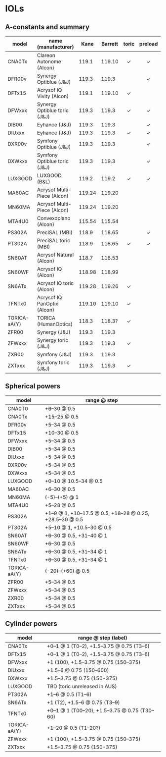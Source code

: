 # IOLs

## A-constants and summary

| model        | name (manufacturer)          | Kane   | Barrett |  toric  | preload |   AUS   |
| ------------ | ---------------------------- | ------ | ------- | :-----: | :-----: | :-----: |
| CNA0Tx       | Clareon Autonome (Alcon)     | 119.1  | 119.10  | &check; | &check; | &check; |
| DFR00v       | Synergy Optiblue (J&J)       | 119.3  | 119.3   |         | &check; |         |
| DFTx15       | Acrysof IQ Vivity (Alcon)    | 119.1  | 119.10  | &check; |         | &check; |
| DFWxxx       | Synergy Optiblue toric (J&J) | 119.3  | 119.3   | &check; | &check; |         |
| DIB00        | Eyhance (J&J)                | 119.3  | 119.3   |         | &check; | &check; |
| DIUxxx       | Eyhance (J&J)                | 119.3  | 119.3   | &check; | &check; | &check; |
| DXR00v       | Symfony Optiblue (J&J)       | 119.3  | 119.3   |         | &check; |         |
| DXWxxx       | Symfony Optiblue toric (J&J) | 119.3  | 119.3   |         | &check; |         |
| LUXGOOD      | LUXGOOD (B&L)                | 119.2  | 119.2   | &check; | &check; | &check; |
| MA60AC       | Acrysof Multi-Piece (Alcon)  | 119.24 | 119.20  |         |         | &check; |
| MN60MA       | Acrysof Multi-Piece (Alcon)  | 119.24 | 119.20  |         |         | &check; |
| MTA4U0       | Convexoplano (Alcon)         | 115.54 | 115.54  |         |         | &check; |
| PS302A       | PreciSAL (MBI)               | 118.9  | 118.65  |         | &check; | &check; |
| PT302A       | PreciSAL toric (MBI)         | 118.9  | 118.65  | &check; | &check; | &check; |
| SN60AT       | Acrysof Natural (Alcon)      | 118.7  | 118.53  |         |         | &check; |
| SN60WF       | Acrysof IQ (Alcon)           | 118.98 | 118.99  |         |         | &check; |
| SN6ATx       | Acrysof IQ toric (Alcon)     | 119.28 | 119.26  | &check; |         | &check; |
| TFNTx0       | Acrysof IQ PanOptix (Alcon)  | 119.10 | 119.10  | &check; |         | &check; |
| TORICA-aA(Y) | TORICA (HumanOptics)         | 118.3  | 118.3?  | &check; |         | &check; |
| ZFR00        | Synergy (J&J)                | 119.3  | 119.3   |         |         | &check; |
| ZFWxxx       | Synergy toric (J&J)          | 119.3  | 119.3   | &check; |         | &check; |
| ZXR00        | Symfony (J&J)                | 119.3  | 119.3   |         |         | &check; |
| ZXTxxx       | Symfony toric (J&J)          | 119.3  | 119.3   | &check; |         | &check; |

## Spherical powers

| model        | range @ step                                            |
| ------------ | ------------------------------------------------------- |
| CNA0T0       | +6–30 @ 0.5                                             |
| CNA0Tx       | +15–25 @ 0.5                                            |
| DFR00v       | +5–34 @ 0.5                                             |
| DFTx15       | +10–30 @ 0.5                                            |
| DFWxxx       | +5–34 @ 0.5                                             |
| DIB00        | +5–34 @ 0.5                                             |
| DIUxxx       | +5–34 @ 0.5                                             |
| DXR00v       | +5–34 @ 0.5                                             |
| DXWxxx       | +5–34 @ 0.5                                             |
| LUXGOOD      | +0–10 @ 10.5–34 @ 0.5                                   |
| MA60AC       | +6–30 @ 0.5                                             |
| MN60MA       | (-5)–(+5) @ 1                                           |
| MTA4U0       | +5–28 @ 0.5                                             |
| PS302A       | +1–9 @ 1, +10–17.5 @ 0.5, +18–28 @ 0.25, +28.5–30 @ 0.5 |
| PT302A       | +5–10 @ 1, +10.5–30 @ 0.5                               |
| SN60AT       | +6–30 @ 0.5, +31–40 @ 1                                 |
| SN60WF       | +6–30 @ 0.5                                             |
| SN6ATx       | +6–30 @ 0.5, +31–34 @ 1                                 |
| TFNTx0       | +6–30 @ 0.5, +31–34 @ 1                                 |
| TORICA-aA(Y) | (-20)–(+60) @ 0.5                                       |
| ZFR00        | +5–34 @ 0.5                                             |
| ZFWxxx       | +5–34 @ 0.5                                             |
| ZXR00        | +5–34 @ 0.5                                             |
| ZXTxxx       | +5–34 @ 0.5                                             |

## Cylinder powers

| model        | range @ step (label)                         |
| ------------ | -------------------------------------------- |
| CNA0Tx       | +0–1 @ 1 (T0–2), +1.5–3.75 @ 0.75 (T3–6)     |
| DFTx15       | +0–1 @ 1 (T0–2), +1.5–3.75 @ 0.75 (T3–6)     |
| DFWxxx       | +1 (100), +1.5–3.75 @ 0.75 (150–375)         |
| DIUxxx       | +1.5–6 @ 0.75 (150–600)                      |
| DXWxxx       | +1.5–3.75 @ 0.75 (150-375)                   |
| LUXGOOD      | TBD (toric unreleased in AUS)                |
| PT302A       | +1–6 @ 0.5 (T1–6)                            |
| SN6ATx       | +1 (T2), +1.5–6 @ 0.75 (T3–9)                |
| TFNTx0       | +0–1 @ 1 (T00–20), +1.5–3.75 @ 0.75 (T30–60) |
| TORICA-aA(Y) | +1–20 @ 0.5 (T1–20?)                         |
| ZFWxxx       | +1 (100), +1.5–3.75 @ 0.75 (150–375)         |
| ZXTxxx       | +1.5–3.75 @ 0.75 (150-375)                   |
